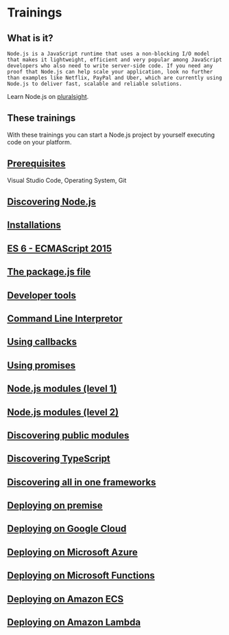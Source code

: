 # Trainings

## What is it?

    Node.js is a JavaScript runtime that uses a non-blocking I/O model that makes it lightweight, efficient and very popular among JavaScript developers who also need to write server-side code. If you need any proof that Node.js can help scale your application, look no further than examples like Netflix, PayPal and Uber, which are currently using Node.js to deliver fast, scalable and reliable solutions.

Learn Node.js on [pluralsight](https://app.pluralsight.com).

## These trainings

With these trainings you can start a Node.js project by yourself executing code on your platform.

## [Prerequisites](./training-00-prerequisites)

Visual Studio Code, Operating System, Git

## [Discovering Node.js](./training-01-discover)

## [Installations](./training-02-install)

## [ES 6 - ECMAScript 2015](./training-03-es6)

## [The package.js file](./training-04-package.json)

## [Developer tools](./training-05-build)

## [Command Line Interpretor](./training-06-cli)

## [Using callbacks](./training-07-fundation-callback)

## [Using promises](./training-08-fundation-promise)

## [Node.js modules (level 1)](./training-09-modules-natives-level1)

## [Node.js modules (level 2)](./training-10-modules-natives-level2)

## [Discovering public modules](./training-11-modules-publics)

## [Discovering TypeScript](./training-12-typescript)

## [Discovering all in one frameworks](./training-13-frameworks)

## [Deploying on premise](./training-14-deploy-on-premise)

## [Deploying on Google Cloud](./training-15-deploy-google-cloud)

## [Deploying on Microsoft Azure](./training-16-deploy-microsoft-azure)

## [Deploying on Microsoft Functions](./training-17-deploy-microsoft-functions)

## [Deploying on Amazon ECS](./training-18-deploy-amazon-ecs)

## [Deploying on Amazon Lambda](./training-19-deploy-amazon-lambda)
